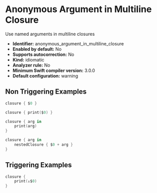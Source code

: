 # Anonymous Argument in Multiline Closure

Use named arguments in multiline closures

* **Identifier:** anonymous_argument_in_multiline_closure
* **Enabled by default:** No
* **Supports autocorrection:** No
* **Kind:** idiomatic
* **Analyzer rule:** No
* **Minimum Swift compiler version:** 3.0.0
* **Default configuration:** warning

## Non Triggering Examples

```swift
closure { $0 }
```

```swift
closure { print($0) }
```

```swift
closure { arg in
    print(arg)
}
```

```swift
closure { arg in
    nestedClosure { $0 + arg }
}
```

## Triggering Examples

```swift
closure {
    print(↓$0)
}
```